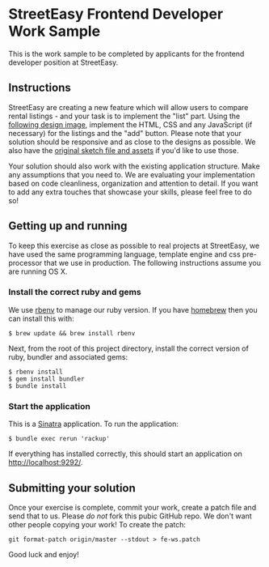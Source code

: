 # StreetEasy Frontend Developer Work Sample

This is the work sample to be completed by applicants for the frontend developer position at StreetEasy.

## Instructions

StreetEasy are creating a new feature which will allow users to compare rental listings - and your task is to implement the "list" part. Using the [following design image](https://www.dropbox.com/s/5mnft7ayw9rapbh/Front%20End%20Code%20Exercise.png?dl=0), implement the HTML, CSS and any JavaScript (if necessary) for the listings and the "add" button. Please note that your solution should be responsive and as close to the designs as possible. We also have the [original sketch file and assets](https://www.dropbox.com/s/x96cw29w1fuxmz6/designexercise_assets.zip?dl=0) if you'd like to use those.

Your solution should also work with the existing application structure. Make any assumptions that you need to. We are evaluating your implementation based on code cleanliness, organization and attention to detail. If you want to add any extra touches that showcase your skills, please feel free to do so!

## Getting up and running

To keep this exercise as close as possible to real projects at StreetEasy, we have used the same programming language, template engine and css pre-processor that we use in production. The following instructions assume you are running OS X.

### Install the correct ruby and gems

We use [rbenv](https://github.com/rbenv/rbenv) to manage our ruby version. If you have [homebrew](http://brew.sh) then you can install this with:

```
$ brew update && brew install rbenv
```

Next, from the root of this project directory, install the correct version of ruby, bundler and associated gems:

```
$ rbenv install
$ gem install bundler
$ bundle install
```

### Start the application

This is a [Sinatra](http://www.sinatrarb.com/documentation.html) application. To run the application:

```
$ bundle exec rerun 'rackup'
```

If everything has installed correctly, this should start an application on [http://localhost:9292/](http://localhost:9292/).

## Submitting your solution

Once your exercise is complete, commit your work, create a patch file and send that to us. Please _do not_ fork this pubic GitHub repo. We don't want other people copying your work! To create the patch:

```
git format-patch origin/master --stdout > fe-ws.patch
```

Good luck and enjoy!